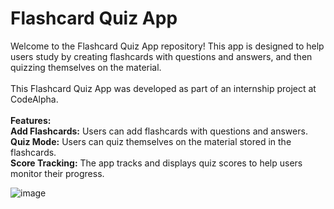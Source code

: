 # Flashcard Quiz App

Welcome to the Flashcard Quiz App repository! This app is designed to help users study by creating flashcards with questions and answers, and then quizzing themselves on the material.<br><br>
This Flashcard Quiz App was developed as part of an internship project at CodeAlpha.<br><br>
<b>Features:</b><br>
<b>Add Flashcards:</b> Users can add flashcards with questions and answers. <br>
<b>Quiz Mode:</b> Users can quiz themselves on the material stored in the flashcards.<br>
<b>Score Tracking:</b> The app tracks and displays quiz scores to help users monitor their progress.<br>

![image](https://github.com/DaniyalSaud/CodeAlpha_Flashcard-Quiz-App/assets/138286091/1be709ac-08b5-4c54-886b-8e37ae17d511)
